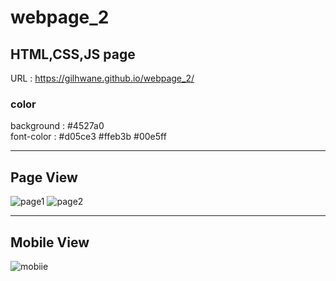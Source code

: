 # webpage_2

## HTML,CSS,JS page
URL : https://gilhwane.github.io/webpage_2/

### color
background : #4527a0 <br>
font-color : #d05ce3 #ffeb3b #00e5ff

<hr>
<h2> Page View </h2>

![page1](https://user-images.githubusercontent.com/63918911/108956926-e51c6900-76b3-11eb-9ca1-5381462c48ad.PNG)
![page2](https://user-images.githubusercontent.com/63918911/108956930-e64d9600-76b3-11eb-88e9-b2f7be58b349.PNG)
<hr>

## Mobile View
![mobiie](https://user-images.githubusercontent.com/63918911/108956933-e8aff000-76b3-11eb-8d76-c09c17d3e2f4.PNG)
